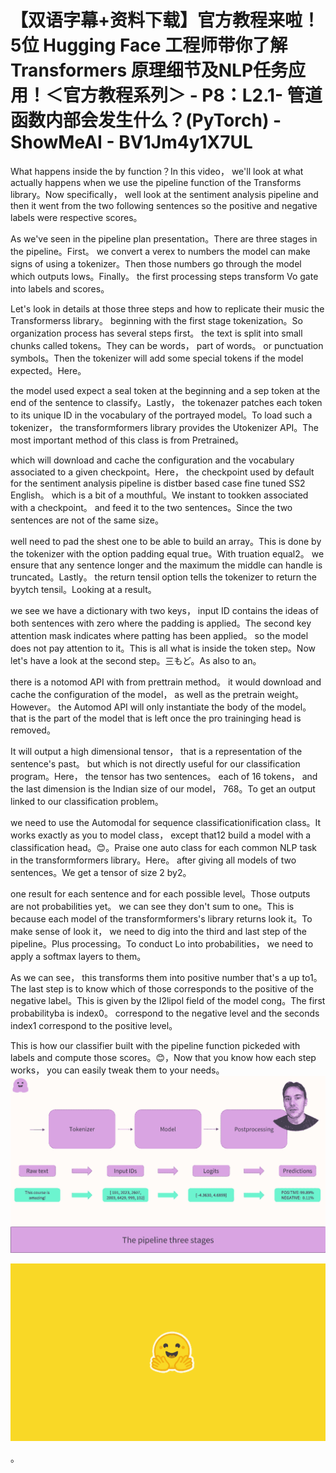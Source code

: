 # 【双语字幕+资料下载】官方教程来啦！5位 Hugging Face 工程师带你了解 Transformers 原理细节及NLP任务应用！＜官方教程系列＞ - P8：L2.1- 管道函数内部会发生什么？(PyTorch) - ShowMeAI - BV1Jm4y1X7UL

What happens inside the by function？In this video， we'll look at what actually happens when we use the pipeline function of the Transforms library。Now specifically， well look at the sentiment analysis pipeline and then it went from the two following sentences so the positive and negative labels were respective scores。

As we've seen in the pipeline plan presentation。There are three stages in the pipeline。First。 we convert a verex to numbers the model can make signs of using a tokenizer。Then those numbers go through the model which outputs lows。Finally。 the first processing steps transform Vo gate into labels and scores。

Let's look in details at those three steps and how to replicate their music the Transformerss library。 beginning with the first stage tokenization。So organization process has several steps first。 the text is split into small chunks called tokens。They can be words， part of words。 or punctuation symbols。Then the tokenizer will add some special tokens if the model expected。Here。

 the model used expect a seal token at the beginning and a sep token at the end of the sentence to classify。Lastly， the tokenazer patches each token to its unique ID in the vocabulary of the portrayed model。To load such a tokenizer， the transformformers library provides the Utokenizer API。The most important method of this class is from Pretrained。

 which will download and cache the configuration and the vocabulary associated to a given checkpoint。Here， the checkpoint used by default for the sentiment analysis pipeline is distber based case fine tuned SS2 English。 which is a bit of a mouthful。We instant to tookken associated with a checkpoint。 and feed it to the two sentences。Since the two sentences are not of the same size。

 well need to pad the shest one to be able to build an array。This is done by the tokenizer with the option padding equal true。With truation equal2。 we ensure that any sentence longer and the maximum the middle can handle is truncated。Lastly。 the return tensil option tells the tokenizer to return the byytch tensil。Looking at a result。

 we see we have a dictionary with two keys， input ID contains the ideas of both sentences with zero where the padding is applied。The second key attention mask indicates where patting has been applied。 so the model does not pay attention to it。This is all what is inside the token step。Now let's have a look at the second step。三もど。As also to an。

 there is a notomod API with from prettrain method。 it would download and cache the configuration of the model， as well as the pretrain weight。However。 the Automod API will only instantiate the body of the model。 that is the part of the model that is left once the pro traininging head is removed。

It will output a high dimensional tensor， that is a representation of the sentence's past。 but which is not directly useful for our classification program。Here， the tensor has two sentences。 each of 16 tokens， and the last dimension is the Indian size of our model， 768。To get an output linked to our classification problem。

 we need to use the Automodal for sequence classificationification class。It works exactly as you to model class， except that12 build a model with a classification head。😊。Praise one auto class for each common NLP task in the transformformers library。Here。 after giving all models of two sentences。We get a tensor of size 2 by2。

 one result for each sentence and for each possible level。Those outputs are not probabilities yet。 we can see they don't sum to one。This is because each model of the transformformers's library returns look it。To make sense of look it， we need to dig into the third and last step of the pipeline。Plus processing。To conduct Lo into probabilities， we need to apply a softmax layers to them。

As we can see， this transforms them into positive number that's a up to1。The last step is to know which of those corresponds to the positive of the negative label。This is given by the I2lipol field of the model cong。The first probabilityba is index0。 correspond to the negative level and the seconds index1 correspond to the positive level。

This is how our classifier built with the pipeline function pickeded with labels and compute those scores。😊，Now that you know how each step works， you can easily tweak them to your needs。![](img/be1ca15e381cec8388260069320209cf_1.png)

![](img/be1ca15e381cec8388260069320209cf_2.png)

。